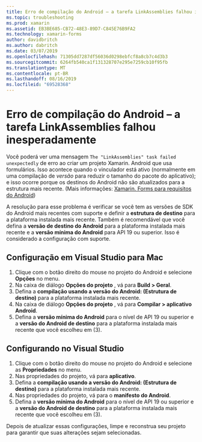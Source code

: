 ```yaml
---
title: Erro de compilação do Android – a tarefa LinkAssemblies falhou inesperadamente
ms.topic: troubleshooting
ms.prod: xamarin
ms.assetid: EB3BE685-CB72-48E3-89D7-C845E76B9FA2
ms.technology: xamarin-forms
author: davidbritch
ms.author: dabritch
ms.date: 03/07/2019
ms.openlocfilehash: 71305dd7287df56036d0298ebfcf8a8cb7c4d3b3
ms.sourcegitcommit: 6264fb540ca1f131328707e295e7259cb10f95fb
ms.translationtype: MT
ms.contentlocale: pt-BR
ms.lasthandoff: 08/16/2019
ms.locfileid: "69528368"
---
```

# <a name="android-build-error--the-linkassemblies-task-failed-unexpectedly"></a>Erro de compilação do Android – a tarefa LinkAssemblies falhou inesperadamente

Você poderá ver uma mensagem `The "LinkAssemblies" task failed unexpectedly` de erro ao criar um projeto Xamarin. Android que usa formulários. Isso acontece quando o vinculador está ativo (normalmente em uma compilação de *versão* para reduzir o tamanho do pacote do aplicativo); e isso ocorre porque os destinos do Android não são atualizados para a estrutura mais recente. (Mais informações: [Xamarin. Forms para requisitos do Android](~/get-started/requirements.md#android))

A resolução para esse problema é verificar se você tem as versões de SDK do Android mais recentes com suporte e definir a **estrutura de destino** para a plataforma instalada mais recente. Também é recomendável que você defina a **versão de destino do Android** para a plataforma instalada mais recente e a **versão mínima do Android** para API 19 ou superior. Isso é considerado a configuração com suporte.

## <a name="setting-in-visual-studio-for-mac"></a>Configuração em Visual Studio para Mac

1. Clique com o botão direito do mouse no projeto do Android e selecione **Opções** no menu.
2. Na caixa de diálogo **Opções do projeto** , vá para **Build > Geral**.
3. Defina a **compilação usando a versão do Android: (Estrutura de destino)**  para a plataforma instalada mais recente.
4. Na caixa de diálogo **Opções do projeto** , vá para **Compilar > aplicativo Android**.
5. Defina a **versão mínima do Android** para o nível de API 19 ou superior e a **versão do Android de destino** para a plataforma instalada mais recente que você escolheu em (3).

## <a name="setting-in-visual-studio"></a>Configurando no Visual Studio

1. Clique com o botão direito do mouse no projeto do Android e selecione as **Propriedades** no menu.
2. Nas propriedades do projeto, vá para **aplicativo**.
3. Defina a **compilação usando a versão do Android: (Estrutura de destino)**  para a plataforma instalada mais recente.
4. Nas propriedades do projeto, vá para o **manifesto do Android**.
5. Defina a **versão mínima do Android** para o nível de API 19 ou superior e a **versão do Android de destino** para a plataforma instalada mais recente que você escolheu em (3).

Depois de atualizar essas configurações, limpe e reconstrua seu projeto para garantir que suas alterações sejam selecionadas.
